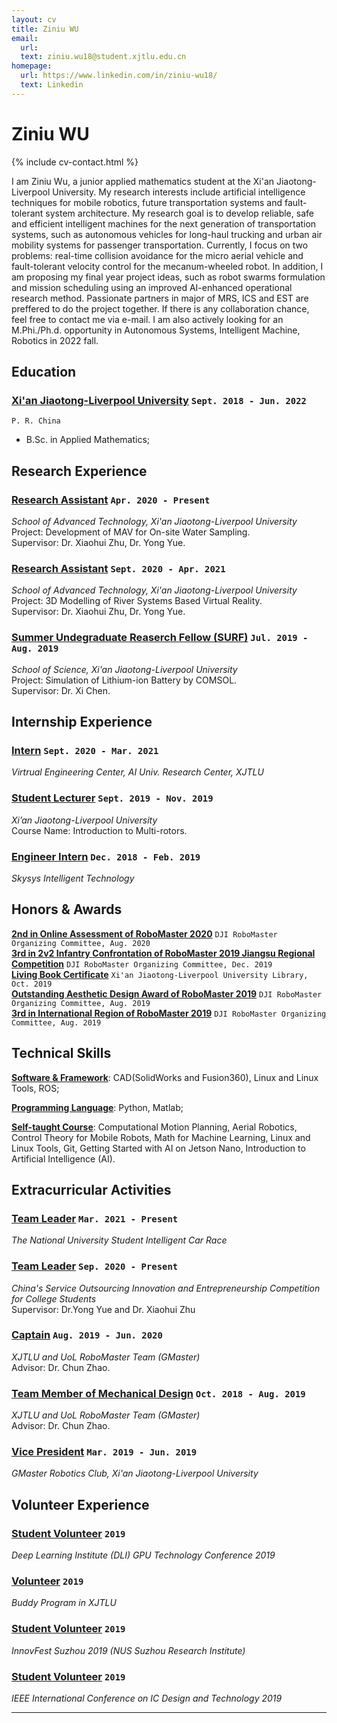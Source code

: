```yaml
---
layout: cv
title: Ziniu WU
email:
  url: 
  text: ziniu.wu18@student.xjtlu.edu.cn
homepage:
  url: https://www.linkedin.com/in/ziniu-wu18/
  text: Linkedin
---
```


# Ziniu **WU**

<!--
include contact information from the front matter
Supported arguments:
    - homepage: url, text
    - phone
    - email
-->

{% include cv-contact.html %}

I am Ziniu Wu, a junior applied mathematics student at the Xi'an Jiaotong-Liverpool University. My research interests include artificial intelligence techniques for mobile robotics, future transportation systems and fault-tolerant system architecture. My research goal is to develop reliable, safe and efficient intelligent machines for the next generation of transportation systems, such as autonomous vehicles for long-haul trucking and urban air mobility systems for passenger transportation. Currently, I focus on two problems: real-time collision avoidance for the micro aerial vehicle and fault-tolerant velocity control for the mecanum-wheeled robot. In addition, I am proposing my final year project ideas, such as robot swarms formulation and mission scheduling using an improved AI-enhanced operational research method. Passionate partners in major of MRS, ICS and EST are preffered to do the project together. If there is any collaboration chance, feel free to contact me via e-mail. I am also actively looking for an M.Phi./Ph.d. opportunity in Autonomous Systems, Intelligent Machine, Robotics in 2022 fall.


## Education

### [**Xi'an Jiaotong-Liverpool University**](https://www.xjtlu.edu.cn/en) `Sept. 2018 - Jun. 2022`

```
P. R. China
```

- B.Sc. in Applied Mathematics;
<!--## Publication-->

<!--
Journal:
### [**Real-Time Path Planning for USVs Based on an Improved D* Lite (Being Process)**]()
Xiaohui Zhu, Bin Yan, Yong Yue, Wei Wang, **Ziniu Wu**, Yijie Chu and Shanliang Yao.<br> 
_Control Engineering Practice (JCR Q2, IF 3.193)._<br>
[[PDF]()]
[[BibTeX]()]
-->
<!--
Poster:
### [**Simulation of Lithium-ion Battery by COMSOL**]()
Tongtong Zhang, [**Ziniu Wu**]() and Xi Chen.<br>
_2019 SURF Poster Day._<br>
[[PDF]()]
-->
## Research Experience

### [**Research Assistant**]() `Apr. 2020 - Present`

_School of Advanced Technology, Xi'an Jiaotong-Liverpool University_<br>
Project: Development of MAV for On-site Water Sampling.<br>
Supervisor: Dr. Xiaohui Zhu, Dr. Yong Yue.<br>

### [**Research Assistant**]() `Sept. 2020 - Apr. 2021`

_School of Advanced Technology, Xi'an Jiaotong-Liverpool University_<br>
Project: 3D Modelling of River Systems Based Virtual Reality.<br>
Supervisor: Dr. Xiaohui Zhu, Dr. Yong Yue.<br>

### [**Summer Undegraduate Reaserch Fellow (SURF)**]() `Jul. 2019 - Aug. 2019`

_School of Science, Xi'an Jiaotong-Liverpool University_<br>
Project: Simulation of Lithium-ion Battery by COMSOL.<br>
Supervisor: Dr. Xi Chen.<br>

## Internship Experience

### [**Intern**]() `Sept. 2020 - Mar. 2021`

_Virtrual Engineering Center, AI Univ. Research Center, XJTLU_<br>

### [**Student Lecturer**]() `Sept. 2019 - Nov. 2019`

_Xi’an Jiaotong-Liverpool University_<br>
Course Name: Introduction to Multi-rotors.<br>

### [**Engineer Intern**]() `Dec. 2018 - Feb. 2019`

_Skysys Intelligent Technology_<br>



## Honors & Awards

[**2nd in Online Assessment of RoboMaster 2020**]() `DJI RoboMaster Organizing Committee, Aug. 2020` <br>
[**3rd in 2v2 Infantry Confrontation of RoboMaster 2019 Jiangsu Regional Competition**]() `DJI RoboMaster Organizing Committee, Dec. 2019` <br>
[**Living Book Certificate**]() `Xi'an Jiaotong-Liverpool University Library, Oct. 2019` <br>
[**Outstanding Aesthetic Design Award of RoboMaster 2019**]() `DJI RoboMaster Organizing Committee, Aug. 2019` <br>
[**3rd in International Region of RoboMaster 2019**]() `DJI RoboMaster Organizing Committee, Aug. 2019` <br>

## Technical Skills

[**Software & Framework**](): CAD(SolidWorks and Fusion360), Linux and Linux Tools, ROS;

[**Programming Language**](): Python, Matlab;

[**Self-taught Course**](): Computational Motion Planning, Aerial Robotics, Control Theory for Mobile Robots, Math for Machine Learning, Linux and Linux Tools, Git, Getting Started with AI on Jetson Nano, Introduction to Artificial Intelligence (AI).

## Extracurricular Activities

### [**Team Leader**]() `Mar. 2021 - Present`

_The National University Student Intelligent Car Race_<br>

### [**Team Leader**]() `Sep. 2020 - Present`

_China's Service Outsourcing Innovation and Entrepreneurship Competition for College Students_<br>
Supervisor: Dr.Yong Yue and Dr. Xiaohui Zhu

### [**Captain**]() `Aug. 2019 - Jun. 2020`

_XJTLU and UoL RoboMaster Team (GMaster)_<br>
Advisor: Dr. Chun Zhao.<br>

### [**Team Member of Mechanical Design**]() `Oct. 2018 - Aug. 2019`

_XJTLU and UoL RoboMaster Team (GMaster)_<br>
Advisor: Dr. Chun Zhao.<br>

### [**Vice President**]() `Mar. 2019 - Jun. 2019`

_GMaster Robotics Club, Xi'an Jiaotong-Liverpool University_<br>


## Volunteer Experience

### [**Student Volunteer**]() `2019`

_Deep Learning Institute (DLI) GPU Technology Conference 2019_<br>

### [**Volunteer**]() `2019`

_Buddy Program in XJTLU_<br>

### [**Student Volunteer**]() `2019`

_InnovFest Suzhou 2019 (NUS Suzhou Research Institute)_<br>

### [**Student Volunteer**]() `2019`

_IEEE International Conference on IC Design and Technology 2019_<br>

---

<!-- ### Footer

Last updated: Apr. 2021 -->
